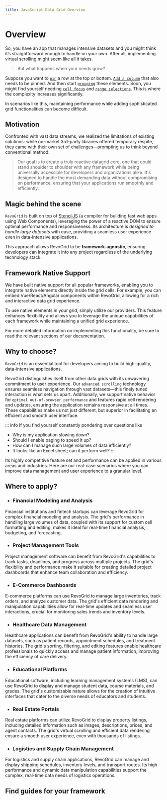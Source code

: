 ```yaml
---
title: JavaScript Data Grid Overview
---
```


<script setup>
import Grid from '@/demo/vue/DemoHR.vue'
</script>
<style lang="scss" scoped>
.example {
    max-width: 100%;    
}
:deep() {
    .demo-page-wrapper .demo-container {
        width: 100%;
    }
}
</style>

# Overview

So, you have an app that manages intensive datasets and you might think it’s straightforward enough to handle on your own. After all, implementing virtual scrolling might seem like all it takes. 

> But what happens when your needs grow?

Suppose you want to [`pin`](./defs.md#Row-Pin-Freeze) a row at the top or bottom. [`Add a column`](./defs.md#Column) that also needs to be pinned. And then start [`grouping`](./defs.md#Row-Grouping) these elements. Soon, you might find yourself needing [`cell focus`](./defs.md#Focus) and [`range selections`](./defs.md#Range). This is where the complexity increases significantly.

In scenarios like this, maintaining performance while adding sophisticated grid functionalities can become difficult.

<div class="example">
<Grid />
</div>

## Motivation

Confronted with vast data streams, we realized the limitations of existing solutions: while on-market 3rd-party libraries offered temporary respite, they came with their own set of challenges—prompting us to think beyond conventional method:

> Our goal is to create a  truly reactive datagrid core, one that could stand shoulder to shoulder with any framework while being universally accessible for developers and organizations alike. It's designed to handle the most demanding data without compromising on performance, ensuring that your applications run smoothly and efficiently.


## Magic behind the scene

`RevoGrid` is  built on top of [StencilJS](https://stenciljs.com/) (a compiler for building fast web apps using Web Components), leveraging the power of a reactive DOM to ensure optimal performance and responsiveness. Its architecture is *designed to handle large datasets* with ease, providing a seamless user experience even in data-intensive applications.

This approach allows RevoGrid to be **framework-agnostic**, ensuring developers can integrate it into any project regardless of the underlying technology stack.

<!--@include: ./parts/_reactive.md-->


## Framework Native Support

We have built native support for all popular frameworks, enabling you to integrate native elements directly inside the grid cells. For example, you can embed Vue/React/Angular components within RevoGrid, allowing for a rich and interactive data grid experience.

To use native elements in your grid, simply utilize our providers. This feature enhances flexibility and allows you to leverage the unique capabilities of each framework while maintaining a unified grid experience.

For more detailed information on implementing this functionality, be sure to read the relevant sections of our documentation.

<!--@include: ./parts/_framework.md-->


## Why to choose?

`RevoGrid` is an essential tool for developers aiming to build high-quality, data-intensive applications.

RevoGrid distinguishes itself from other data grids with its unwavering commitment to user experience. Our `advanced scrolling` technology ensures seamless navigation through vast datasets—this finely tuned interaction is what sets us apart. Additionally, we support native behavior for `optimal out-of-browser performance` and features rapid cell rendering and updates, ensuring the application remains responsive at all times. These capabilities make us not just different, but superior in facilitating an efficient and smooth user interface.

::: info If you find yourself constantly pondering over questions like

- Why is my application slowing down?
- Should I enable paging to speed it up?
- How can I manage such large volumes of data efficiently?
- It looks like an Excel sheet; can it perform well?
:::
<Badge type="tip" text="Then, RevoGrid is your solution!" />


Its highly competitive feature set and performance can be applied in various areas and industries. Here are our real-case scenarios where you can improve data management and user experience to a granular level.



## Where to apply?

- ### Financial Modeling and Analysis

Financial institutions and fintech startups can leverage RevoGrid for complex financial modeling and analysis. The grid's performance in handling large volumes of data, coupled with its support for custom cell formatting and editing, makes it ideal for real-time financial analysis, budgeting, and forecasting.

- ### Project Management Tools

Project management software can benefit from RevoGrid's capabilities to track tasks, deadlines, and progress across multiple projects. The grid's flexibility and performance make it suitable for creating detailed project dashboards that enhance team collaboration and efficiency.

- ### E-Commerce Dashboards

E-commerce platforms can use RevoGrid to manage large inventories, track orders, and analyze customer data. The grid's efficient data rendering and manipulation capabilities allow for real-time updates and seamless user interactions, crucial for monitoring sales trends and inventory levels.

- ### Healthcare Data Management

Healthcare applications can benefit from RevoGrid's ability to handle large datasets, such as patient records, appointment schedules, and treatment histories. The grid's sorting, filtering, and editing features enable healthcare professionals to quickly access and manage patient information, improving the efficiency of care delivery.

- ### Educational Platforms

Educational software, including learning management systems (LMS), can use RevoGrid to display and manage student data, course materials, and grades. The grid's customizable nature allows for the creation of intuitive interfaces that cater to the diverse needs of educators and students.

- ### Real Estate Portals

Real estate platforms can utilize RevoGrid to display property listings, including detailed information such as images, descriptions, prices, and agent contacts. The grid's virtual scrolling and efficient data rendering ensure a smooth user experience, even with thousands of listings.

- ### Logistics and Supply Chain Management

For logistics and supply chain applications, RevoGrid can manage and display shipping schedules, inventory levels, and transport routes. Its high performance and dynamic data manipulation capabilities support the complex, real-time data needs of logistics operations.


## Find guides for your framework

<!--@include: ./parts/_framework.md-->